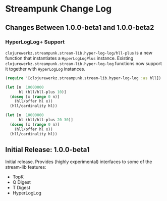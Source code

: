 # Streampunk Change Log

## Changes Between 1.0.0-beta1 and 1.0.0-beta2

### HyperLogLog+ Support

`clojurewerkz.streampunk.stream-lib.hyper-log-log/hll-plus` is a new function
that instantiates a `HyperLogLogPlus` instance. Existing
`clojurewerkz.streampunk.stream-lib.hyper-log-log` functions
now support it together with `HyperLogLog` instances.

``` clojure
(require '[clojurewerkz.streampunk.stream-lib.hyper-log-log :as hll])

(let [n  10000000
      hl (hll/hll-plus 10)]
  (doseq [x (range 0 n)]
    (hll/offer hl x))
  (hll/cardinality hl))

(let [n  10000000
      hl (hll/hll-plus 20 30)]
  (doseq [x (range 0 n)]
    (hll/offer hl x))
  (hll/cardinality hl))
```


## Initial Release: 1.0.0-beta1

Initial release. Provides (highly experimental)
interfaces to some of the stream-lib features:

 * TopK
 * Q Digest
 * T Digest
 * HyperLogLog

